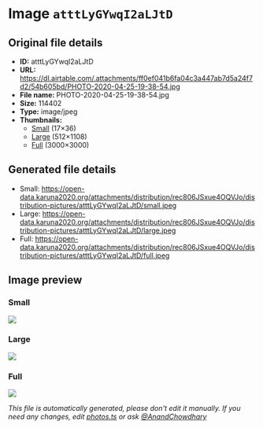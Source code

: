 # Image `atttLyGYwqI2aLJtD`

## Original file details

- **ID:** atttLyGYwqI2aLJtD
- **URL:** https://dl.airtable.com/.attachments/ff0ef041b6fa04c3a447ab7d5a24f7d2/54b605bd/PHOTO-2020-04-25-19-38-54.jpg
- **File name:** PHOTO-2020-04-25-19-38-54.jpg
- **Size:** 114402
- **Type:** image/jpeg
- **Thumbnails:**
  - [Small](https://dl.airtable.com/.attachmentThumbnails/b67788a9499d79b15b754e5720a60e7b/959f004c) (17×36)
  - [Large](https://dl.airtable.com/.attachmentThumbnails/eb9916347d6d2ae117431078335b3b6b/961d9e8d) (512×1108)
  - [Full](https://dl.airtable.com/.attachmentThumbnails/cd31340acb6138a60e21802613e4ec8e/e63c5932) (3000×3000)

## Generated file details

- Small: https://open-data.karuna2020.org/attachments/distribution/rec806JSxue4OQVJo/distribution-pictures/atttLyGYwqI2aLJtD/small.jpeg
- Large: https://open-data.karuna2020.org/attachments/distribution/rec806JSxue4OQVJo/distribution-pictures/atttLyGYwqI2aLJtD/large.jpeg
- Full: https://open-data.karuna2020.org/attachments/distribution/rec806JSxue4OQVJo/distribution-pictures/atttLyGYwqI2aLJtD/full.jpeg

## Image preview

### Small

![](https://open-data.karuna2020.org/attachments/distribution/rec806JSxue4OQVJo/distribution-pictures/atttLyGYwqI2aLJtD/small.jpeg)

### Large

![](https://open-data.karuna2020.org/attachments/distribution/rec806JSxue4OQVJo/distribution-pictures/atttLyGYwqI2aLJtD/large.jpeg)

### Full

![](https://open-data.karuna2020.org/attachments/distribution/rec806JSxue4OQVJo/distribution-pictures/atttLyGYwqI2aLJtD/full.jpeg)

_This file is automatically generated, please don't edit it manually. If you need any changes, edit [photos.ts](/photos.ts) or ask [@AnandChowdhary](https://github.com/AnandChowdhary)_
